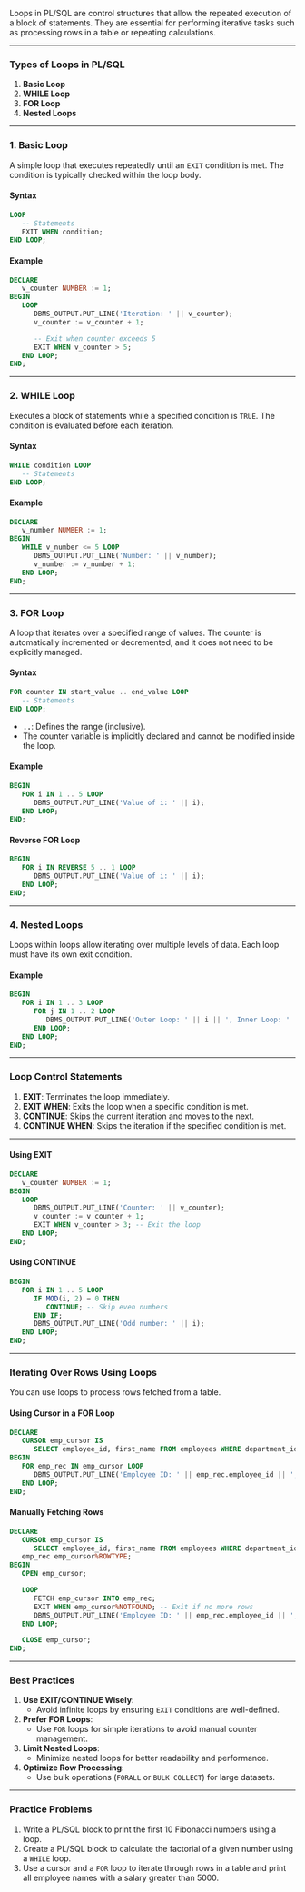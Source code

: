 Loops in PL/SQL are control structures that allow the repeated execution of a block of statements. They are essential for performing iterative tasks such as processing rows in a table or repeating calculations.

---

### **Types of Loops in PL/SQL**

1. **Basic Loop**  
2. **WHILE Loop**  
3. **FOR Loop**  
4. **Nested Loops**

---

### **1. Basic Loop**

A simple loop that executes repeatedly until an `EXIT` condition is met. The condition is typically checked within the loop body.

#### **Syntax**
```sql
LOOP
   -- Statements
   EXIT WHEN condition;
END LOOP;
```

#### **Example**
```sql
DECLARE
   v_counter NUMBER := 1;
BEGIN
   LOOP
      DBMS_OUTPUT.PUT_LINE('Iteration: ' || v_counter);
      v_counter := v_counter + 1;

      -- Exit when counter exceeds 5
      EXIT WHEN v_counter > 5;
   END LOOP;
END;
```

---

### **2. WHILE Loop**

Executes a block of statements while a specified condition is `TRUE`. The condition is evaluated before each iteration.

#### **Syntax**
```sql
WHILE condition LOOP
   -- Statements
END LOOP;
```

#### **Example**
```sql
DECLARE
   v_number NUMBER := 1;
BEGIN
   WHILE v_number <= 5 LOOP
      DBMS_OUTPUT.PUT_LINE('Number: ' || v_number);
      v_number := v_number + 1;
   END LOOP;
END;
```

---

### **3. FOR Loop**

A loop that iterates over a specified range of values. The counter is automatically incremented or decremented, and it does not need to be explicitly managed.

#### **Syntax**
```sql
FOR counter IN start_value .. end_value LOOP
   -- Statements
END LOOP;
```

- **`..`**: Defines the range (inclusive).
- The counter variable is implicitly declared and cannot be modified inside the loop.

#### **Example**
```sql
BEGIN
   FOR i IN 1 .. 5 LOOP
      DBMS_OUTPUT.PUT_LINE('Value of i: ' || i);
   END LOOP;
END;
```

#### **Reverse FOR Loop**
```sql
BEGIN
   FOR i IN REVERSE 5 .. 1 LOOP
      DBMS_OUTPUT.PUT_LINE('Value of i: ' || i);
   END LOOP;
END;
```

---

### **4. Nested Loops**

Loops within loops allow iterating over multiple levels of data. Each loop must have its own exit condition.

#### **Example**
```sql
BEGIN
   FOR i IN 1 .. 3 LOOP
      FOR j IN 1 .. 2 LOOP
         DBMS_OUTPUT.PUT_LINE('Outer Loop: ' || i || ', Inner Loop: ' || j);
      END LOOP;
   END LOOP;
END;
```

---

### **Loop Control Statements**

1. **EXIT**: Terminates the loop immediately.  
2. **EXIT WHEN**: Exits the loop when a specific condition is met.  
3. **CONTINUE**: Skips the current iteration and moves to the next.  
4. **CONTINUE WHEN**: Skips the iteration if the specified condition is met.

---

#### **Using EXIT**
```sql
DECLARE
   v_counter NUMBER := 1;
BEGIN
   LOOP
      DBMS_OUTPUT.PUT_LINE('Counter: ' || v_counter);
      v_counter := v_counter + 1;
      EXIT WHEN v_counter > 3; -- Exit the loop
   END LOOP;
END;
```

#### **Using CONTINUE**
```sql
BEGIN
   FOR i IN 1 .. 5 LOOP
      IF MOD(i, 2) = 0 THEN
         CONTINUE; -- Skip even numbers
      END IF;
      DBMS_OUTPUT.PUT_LINE('Odd number: ' || i);
   END LOOP;
END;
```

---

### **Iterating Over Rows Using Loops**

You can use loops to process rows fetched from a table.

#### **Using Cursor in a FOR Loop**
```sql
DECLARE
   CURSOR emp_cursor IS
      SELECT employee_id, first_name FROM employees WHERE department_id = 10;
BEGIN
   FOR emp_rec IN emp_cursor LOOP
      DBMS_OUTPUT.PUT_LINE('Employee ID: ' || emp_rec.employee_id || ', Name: ' || emp_rec.first_name);
   END LOOP;
END;
```

#### **Manually Fetching Rows**
```sql
DECLARE
   CURSOR emp_cursor IS
      SELECT employee_id, first_name FROM employees WHERE department_id = 10;
   emp_rec emp_cursor%ROWTYPE;
BEGIN
   OPEN emp_cursor;

   LOOP
      FETCH emp_cursor INTO emp_rec;
      EXIT WHEN emp_cursor%NOTFOUND; -- Exit if no more rows
      DBMS_OUTPUT.PUT_LINE('Employee ID: ' || emp_rec.employee_id || ', Name: ' || emp_rec.first_name);
   END LOOP;

   CLOSE emp_cursor;
END;
```

---

### **Best Practices**

1. **Use EXIT/CONTINUE Wisely**:
   - Avoid infinite loops by ensuring `EXIT` conditions are well-defined.
2. **Prefer FOR Loops**:
   - Use `FOR` loops for simple iterations to avoid manual counter management.
3. **Limit Nested Loops**:
   - Minimize nested loops for better readability and performance.
4. **Optimize Row Processing**:
   - Use bulk operations (`FORALL` or `BULK COLLECT`) for large datasets.

---

### **Practice Problems**

1. Write a PL/SQL block to print the first 10 Fibonacci numbers using a loop.
2. Create a PL/SQL block to calculate the factorial of a given number using a `WHILE` loop.
3. Use a cursor and a `FOR` loop to iterate through rows in a table and print all employee names with a salary greater than 5000.

